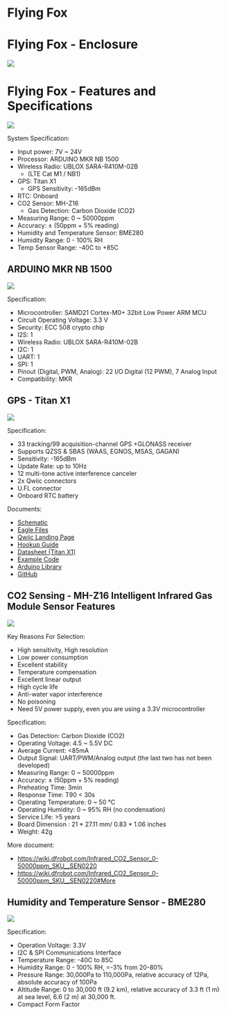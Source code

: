 # Flying Fox






# Flying Fox - Enclosure

![](https://flyingfox.network/images/1.png)


# Flying Fox - Features and Specifications

![](https://flyingfox.network/images/1.png)

System Specification:

* Input power: 7V ~ 24V
* Processor: ARDUINO MKR NB 1500
* Wireless Radio: UBLOX SARA-R410M-02B
  - (LTE Cat M1 / NB1)
* GPS: Titan X1
  - GPS Sensitivity: -165dBm
* RTC: Onboard
* CO2 Sensor: MH-Z16
  - Gas Detection: Carbon Dioxide (CO2)
* Measuring Range: 0 ~ 50000ppm
* Accuracy: ± (50ppm + 5% reading)
* Humidity and Temperature Sensor: BME280
* Humidity Range: 0 - 100% RH
* Temp Sensor Range: -40C to +85C


## ARDUINO MKR NB 1500

![](https://flyingfox.network/images/2.png)

Specification:

* Microcontroller: SAMD21 Cortex-M0+ 32bit Low Power ARM MCU
* Circuit Operating Voltage: 3.3 V
* Security: ECC 508 crypto chip
* I2S:  1
* Wireless Radio: UBLOX SARA-R410M-02B
* I2C:  1
* UART: 1
* SPI:  1
* Pinout (Digital, PWM, Analog):  22 I/O Digital (12 PWM), 7 Analog Input
* Compatibility:  MKR


## GPS - Titan X1

![](https://flyingfox.network/images/3.png)

Specification:

* 33 tracking/99 acquisition-channel GPS +GLONASS receiver
* Supports QZSS & SBAS (WAAS, EGNOS, MSAS, GAGAN)
* Sensitivity: -165dBm
* Update Rate: up to 10Hz
* 12 multi-tone active interference canceler
* 2x Qwiic connectors
* U.FL connector
* Onboard RTC battery

Documents:

* [Schematic](https://cdn.sparkfun.com/assets/4/e/b/c/c/Qwiic_GPS_-_Titan_X1_v10.pdf)
* [Eagle Files](https://cdn.sparkfun.com/assets/e/e/5/1/0/Qwiic_GPS_-_Titan_X1_v10_1.zip)
* [Qwiic Landing Page](https://www.sparkfun.com/qwiic)
* [Hookup Guide](https://learn.sparkfun.com/tutorials/sparkfun-gps-breakout---xa1110-qwiic-hookup-guide)
* [Datasheet (Titan X1)](https://cdn.sparkfun.com/assets/parts/1/2/2/8/0/GlobalTop_Titan_X1_Datasheet.pdf)
* [Example Code](https://cdn.sparkfun.com/assets/learn_tutorials/6/9/1/examples.zip)
* [Arduino Library](https://github.com/sparkfun/SparkFun_I2C_GPS_Arduino_Library)
* [GitHub](https://github.com/sparkfun/SparkFun_GPS_Breakout_XA1110_Qwiic)


## CO2 Sensing - MH-Z16 Intelligent Infrared Gas Module Sensor Features

![](https://flyingfox.network/images/4.png)

Key Reasons For Selection:

* High sensitivity, High resolution
* Low power consumption
* Excellent stability
* Temperature compensation
* Excellent linear output
* High cycle life
* Anti-water vapor interference
* No poisoning
* Need 5V power supply, even you are using a 3.3V microcontroller

Specification:

* Gas Detection: Carbon Dioxide (CO2)
* Operating Voltage: 4.5 ~ 5.5V DC
* Average Current: <85mA
* Output Signal: UART/PWM/Analog output (the last two has not been developed)
* Measuring Range: 0 ~ 50000ppm
* Accuracy: ± (50ppm + 5% reading)
* Preheating Time: 3min
* Response Time: T90 < 30s
* Operating Temperature: 0 ~ 50 ℃
* Operating Humidity: 0 ~ 95% RH (no condensation)
* Service Life: >5 years
* Board Dimension : 21 * 27.11 mm/ 0.83 * 1.06 inches
* Weight: 42g

More document:

* https://wiki.dfrobot.com/Infrared_CO2_Sensor_0-50000ppm_SKU__SEN0220
* https://wiki.dfrobot.com/Infrared_CO2_Sensor_0-50000ppm_SKU__SEN0220#More


## Humidity and Temperature Sensor - BME280

![](https://flyingfox.network/images/5.png)

Specification:

* Operation Voltage: 3.3V
* I2C & SPI Communications Interface
* Temperature Range: -40C to 85C
* Humidity Range: 0 - 100% RH, =-3% from 20-80%
* Pressure Range: 30,000Pa to 110,000Pa, relative accuracy of 12Pa, absolute accuracy of 100Pa
* Altitude Range: 0 to 30,000 ft (9.2 km), relative accuracy of 3.3 ft (1 m) at sea level, 6.6 (2 m) at 30,000 ft.
* Compact Form Factor